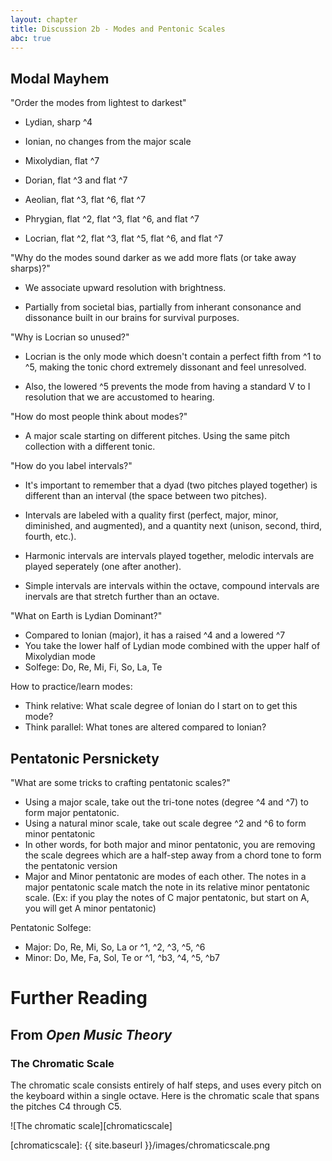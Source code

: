 ```yaml
---
layout: chapter
title: Discussion 2b - Modes and Pentonic Scales
abc: true
---
```



## Modal Mayhem

"Order the modes from lightest to darkest"

- Lydian, sharp ^4

- Ionian, no changes from the major scale

- Mixolydian, flat ^7

- Dorian, flat ^3 and flat ^7

- Aeolian, flat ^3, flat ^6, flat ^7

- Phrygian, flat ^2, flat ^3, flat ^6, and flat ^7

- Locrian, flat ^2, flat ^3, flat ^5, flat ^6, and flat ^7

"Why do the modes sound darker as we add more flats (or take away sharps)?"

- We associate upward resolution with brightness.

- Partially from societal bias, partially from inherant consonance and dissonance built in our brains for survival purposes.

"Why is Locrian so unused?"

- Locrian is the only mode which doesn't contain a perfect fifth from ^1 to ^5, making the tonic chord extremely dissonant and feel unresolved.

- Also, the lowered ^5 prevents the mode from having a standard V to I resolution that we are accustomed to hearing.

"How do most people think about modes?"

- A major scale starting on different pitches. Using the same pitch collection with a different tonic.

"How do you label intervals?"

- It's important to remember that a dyad (two pitches played together) is different than an interval (the space between two pitches).

- Intervals are labeled with a quality first (perfect, major, minor, diminished, and augmented), and a quantity next (unison, second, third, fourth, etc.).

- Harmonic intervals are intervals played together, melodic intervals are played seperately (one after another).

- Simple intervals are intervals within the octave, compound intervals are inervals are that stretch further than an octave.

"What on Earth is Lydian Dominant?"
- Compared to Ionian (major), it has a raised ^4 and a lowered ^7
- You take the lower half of Lydian mode combined with the upper half of Mixolydian mode
- Solfege: Do, Re, Mi, Fi, So, La, Te

How to practice/learn modes:
- Think relative: What scale degree of Ionian do I start on to get this mode?
- Think parallel: What tones are altered compared to Ionian?

## Pentatonic Persnickety

"What are some tricks to crafting pentatonic scales?"
- Using a major scale, take out the tri-tone notes (degree ^4 and ^7) to form major pentatonic.
- Using a natural minor scale, take out scale degree ^2 and ^6 to form minor pentatonic
- In other words, for both major and minor pentatonic, you are removing the scale degrees which are a half-step away from a chord tone to form the pentatonic version
- Major and Minor pentatonic are modes of each other. The notes in a major pentatonic scale match the note in its relative minor pentatonic scale. (Ex: if you play the notes of C major pentatonic, but start on A, you will get A minor pentatonic)

Pentatonic Solfege:
- Major: Do, Re, Mi, So, La or ^1, ^2, ^3, ^5, ^6
- Minor: Do, Me, Fa, Sol, Te or ^1, ^b3, ^4, ^5, ^b7


# Further Reading

## From *Open Music Theory*

### The Chromatic Scale ###

The chromatic scale consists entirely of half steps, and uses every pitch on the keyboard within a single octave. Here is the chromatic scale that spans the pitches C4 through C5.

![The chromatic scale][chromaticscale]

[chromaticscale]: {{ site.baseurl }}/images/chromaticscale.png
